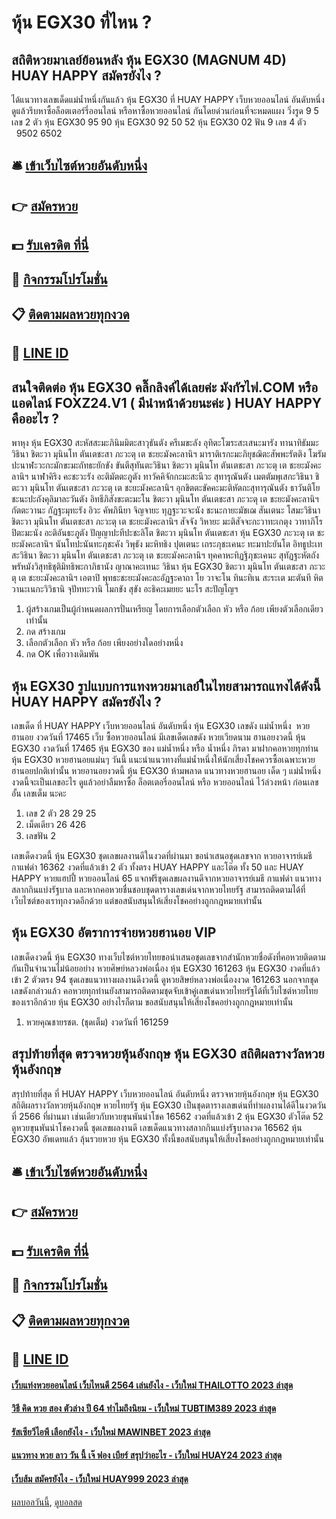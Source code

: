 # หุ้น EGX30 ที่ไหน ?
## สถิติหวยมาเลย์ย้อนหลัง หุ้น EGX30 (MAGNUM 4D) HUAY HAPPY สมัครยังไง ?
ได้แนวทางเลขเด็ดแม่น้ำหนึ่งกันแล้ว หุ้น EGX30 ที่ HUAY HAPPY เว็บหวยออนไลน์ อันดับหนึ่ง ดูแล้วรีบหาซื้อล็อตเตอร์รี่ออนไลน์ หรือหาซื้อหวยออนไลน์ กันโดยด่วนก่อนที่จะหมดแผง
วิ่งรูด 9 5
เลข 2 ตัว หุ้น EGX30 95 90 หุ้น EGX30 92 50 52 หุ้น EGX30 02
ฟัน 9
เลข 4 ตัว           9502 6502

## 🛎 [เข้าเว็บไซต์หวยอันดับหนึ่ง](https://bit.ly/3BG5bNw)
## 👉 [สมัครหวย](https://bit.ly/3BG5bNw)
## 💵 [รับเครดิต ที่นี่](https://bit.ly/3C3mvgS)
## 👑 [กิจกรรมโปรโมชั่น](https://bit.ly/3C3mvgS)
## 📋 [ติดตามผลหวยทุกงวด](https://bit.ly/3C3mvgS)
## 📱 [LINE ID](https://bit.ly/3C3mvgS)

## สนใจติดต่อ หุ้น EGX30 คลิ๊กลิงค์ได้เลยค่ะ มังกัรไฟ.COM หรือแอดไลน์ FOXZ24.V1 ( มีนำหน้าด้วยนะค่ะ ) HUAY HAPPY คืออะไร ?
พาหุง หุ้น EGX30 สะหัสสะมะภินิมมิตะสาวุธันตัง ครีเมขะลัง อุทิตะโฆระสะเสนะมารัง
ทานาทิธัมมะวิธินา ชิตะวา มุนินโท ตันเตชะสา ภะวะตุ เต ชะยะมังคะลานิฯ
มาราติเรกะมะภิยุชฌิตะสัพพะรัตติง โฆรัมปะนาฬะวะกะมักขะมะถัทธะยักขัง
ขันตีสุทันตะวิธินา ชิตะวา มุนินโท ตันเตชะสา ภะวะตุ เต ชะยะมังคะลานิฯ
นาฬาคิริง คะชะวะรัง อะติมัตตะภูตัง ทาวัคคิจักกะมะสะนีวะ สุทารุณันตัง
เมตตัมพุเสกะวิธินา ชิตะวา มุนินโท ตันเตชะสา ภะวะตุ เต ชะยะมังคะลานิฯ
อุกขิตตะขัคคะมะติหัตถะสุทารุณันตัง ธาวันติโยชะนะปะถังคุลิมาละวันตัง
อิทธีภิสังขะตะมะโน ชิตะวา มุนินโท ตันเตชะสา ภะวะตุ เต ชะยะมังคะลานิฯ
กัตตะวานะ กัฏฐะมุทะรัง อิวะ คัพภินียา จิญจายะ ทุฏฐะวะจะนัง ชะนะกายะมัชเฌ
สันเตนะ โสมะวิธินา ชิตะวา มุนินโท ตันเตชะสา ภะวะตุ เต ชะยะมังคะลานิฯ
สัจจัง วิหายะ มะติสัจจะกะวาทะเกตุง วาทาภิโรปิตะมะนัง อะติอันธะภูตัง
ปัญญาปะทีปะชะลิโต ชิตะวา มุนินโท ตันเตชะสา หุ้น EGX30 ภะวะตุ เต ชะยะมังคะลานิฯ
นันโทปะนันทะภุชะคัง วิพุธัง มะหิทธิง ปุตเตนะ เถระภุชะเคนะ ทะมาปะยันโต
อิทธูปะเทสะวิธินา ชิตะวา มุนินโท ตันเตชะสา ภะวะตุ เต ชะยะมังคะลานิฯ
ทุคคาหะทิฏฐิภุชะเคนะ สุทัฏฐะหัตถัง พรัหมังวิสุทธิชุติมิทธิพะกาภิธานัง
ญาณาคะเทนะ วิธินา หุ้น EGX30 ชิตะวา มุนินโท ตันเตชะสา ภะวะตุ เต ชะยะมังคะลานิฯ
เอตาปิ พุทธะชะยะมังคะละอัฏฐะคาถา โย วาจะโน ทินะทิเน สะระเต มะตันที
หิตวานะเนกะวิวิธานิ จุปัททะวานิ โมกขัง สุขัง อะธิคะเมยยะ นะโร สะปัญโญฯ
1. ผู้สร้างเกมเป็นผู้กำหนดผลการปั่นเหรียญ โดยการเลือกตัวเลือก หัว หรือ ก้อย เพียงตัวเลือกเดียวเท่านั้น
2. กด สร้างเกม
3. เลือกตัวเลือก หัว หรือ ก้อย เพียงอย่างใดอย่างหนึ่ง
4. กด OK เพื่อวางเดิมพัน

## หุ้น EGX30 รูปแบบการแทงหวยมาเลย์ในไทยสามารถแทงได้ดังนี้ HUAY HAPPY สมัครยังไง ?
เลขเด็ด ที่ HUAY HAPPY เว็บหวยออนไลน์ อันดับหนึ่ง หุ้น EGX30 เลขดัง แม่น้ำหนึ่ง  หวยฮานอย งวดวันที่ 17465
เว็บ ซื้อหวยออนไลน์ มีเลขเด็ดเลขดัง หวยเวียดนาม ฮานอยงวดนี้ หุ้น EGX30 งวดวันที่ 17465 หุ้น EGX30 ของ แม่น้ำหนึ่ง หรือ น้ำหนึ่ง ภิรดา มาฝากคอหวยทุกท่าน หุ้น EGX30 หวยฮานอยแม่นๆ วันนี้ แนะนำแนวทางที่แม่น้ำหนึ่งให้นักเสี่ยงโชคควรซื้อเฉพาะหวยฮานอยปกติเท่านั้น หวยอานอยงวดนี้ หุ้น EGX30 ห้ามพลาด แนวทางหวยฮานอย เด็ด ๆ แม่น้ำหนึ่งงวดนี้จะเป็นเลขอะไร ดูแล้วอย่าลืมหาซื้อ ล็อตเตอรี่ออนไลน์ หรือ หวยออนไลน์ ไว้ล่วงหน้า ก่อนเลขอั้น เลขเต็ม นะคะ
1. เลข 2 ตัว 28 29 25
2. เม็ดเดียว 26 426
3. เลขฟัน 2

เลขเด็ดงวดนี้ หุ้น EGX30 ชุดเลขผลงานดีในงวดที่ผ่านมา ขอนำเสนอชุดเลขจาก หวยอาจารย์เมธี กาแฟดำ 16362 งวดที่แล้วเข้า 2 ตัว ทั้งตรง HUAY HAPPY และโต๊ด ทั้ง 50 และ HUAY HAPPY หวยแฮปปี้ หวยออนไลน์ 65 แจกฟรีชุดเลขผลงานดีจากหวยอาจารย์เมธี กาแฟดำ แนวทางสลากกินแบ่งรัฐบาล และหากคอหวยชื่นชอบชุดตารางเลขเด่นจากหวยไทยรัฐ สามารถติดตามได้ที่เว็บไซต์ของเราทุกงวดอีกด้วย แต่ขอสนับสนุนให้เสี่ยงโชคอย่างถูกกฎหมายเท่านั้น

## หุ้น EGX30 อัตราการจ่ายหวยฮานอย VIP
เลขเด็ดงวดนี้ หุ้น EGX30 ทางเว็บไซต์หวยไทยขอนำเสนอชุดเลขจากสำนักหวยชื่อดังที่คอหวยติดตามกันเป็นจำนวนไม่น้อยอย่าง หวยศิษย์หลวงพ่อเนื่อง หุ้น EGX30 161263 หุ้น EGX30 งวดที่แล้วเข้า 2 ตัวตรง 94 ชุดเลขแนวทางผลงานดีงวดนี้ ดูหวยสิษย์หลวงพ่อเนื่องงวด 161263 นอกจากชุดเลขดังกล่าวแล้ว คอหวยทุกท่านยังสามารถติดตามชุดจับเข้าคู่เลขเด่นหวยไทยรัฐได้ที่เว็บไซต์หวยไทยของเราอีกด้วย หุ้น EGX30 อย่างไรก็ตาม ขอสนับสนุนให้เสี่ยงโชคอย่างถูกกฎหมายเท่านั้น
1. หวยคุณชายรชต. (ชุดเต็ม) งวดวันที่ 161259

## สรุปท้ายที่สุด ตรวจหวยหุ้นอังกฤษ หุ้น EGX30 สถิติผลรางวัลหวยหุ้นอังกฤษ
สรุปท้ายที่สุด ที่ HUAY HAPPY เว็บหวยออนไลน์ อันดับหนึ่ง ตรวจหวยหุ้นอังกฤษ หุ้น EGX30 สถิติผลรางวัลหวยหุ้นอังกฤษ หวยไทยรัฐ หุ้น EGX30 เป็นชุดตารางเลขเด่นที่ทำผลงานได้ดีในงวดวันที่ 2566 ที่ผ่านมา เช่นเดียวกับหวยขุนพันนำโชค 16562 งวดที่แล้วเข้า 2 หุ้น EGX30 ตัวโต๊ด 52 ดูหวยขุนพันนำโชคงวดนี้ ชุดเลขผลงานดี เลขเด็ดแนวทางสลากกินแบ่งรัฐบาลงวด 16562 หุ้น EGX30 อัพเดทแล้ว ลุ้นรวยหวย หุ้น EGX30 ทั้งนี้ขอสนับสนุนให้เสี่ยงโชคอย่างถูกกฎหมายเท่านั้น

## 🛎 [เข้าเว็บไซต์หวยอันดับหนึ่ง](https://bit.ly/3BG5bNw)
## 👉 [สมัครหวย](https://bit.ly/3BG5bNw)
## 💵 [รับเครดิต ที่นี่](https://bit.ly/3C3mvgS)
## 👑 [กิจกรรมโปรโมชั่น](https://bit.ly/3C3mvgS)
## 📋 [ติดตามผลหวยทุกงวด](https://bit.ly/3C3mvgS)
## 📱 [LINE ID](https://bit.ly/3C3mvgS)

#### [เว็บแท่งหวยออนไลน์ เว็บไหนดี 2564 เล่นยังไง - เว็บใหม่ THAILOTTO 2023 ล่าสุด](https://atom.io/themes/เว็บแท่งหวยออนไลน์%20เว็บไหนดี%202564%20เล่นยังไง%20-%20เว็บใหม่%20thailotto%202023%20ล่าสุด)
#### [วิธี คิด หวย สอง ตัวล่าง ปี 64 ทำไมถึงนิยม - เว็บใหม่ TUBTIM389 2023 ล่าสุด](https://atom.io/themes/วิธี%20คิด%20หวย%20สอง%20ตัวล่าง%20ปี%2064%20ทำไมถึงนิยม%20-%20เว็บใหม่%20tubtim389%202023%20ล่าสุด)
#### [รัสเซียวีไอพี เลือกยังไง - เว็บใหม่ MAWINBET 2023 ล่าสุด](https://atom.io/themes/รัสเซียวีไอพี%20เลือกยังไง%20-%20เว็บใหม่%20mawinbet%202023%20ล่าสุด)
#### [แนวทาง หวย ลาว วัน นี้ เจ๊ ฟอง เบียร์ สรุปว่าอะไร - เว็บใหม่ HUAY24 2023 ล่าสุด](https://atom.io/themes/แนวทาง%20หวย%20ลาว%20วัน%20นี้%20เจ๊%20ฟอง%20เบียร์%20สรุปว่าอะไร%20-%20เว็บใหม่%20huay24%202023%20ล่าสุด)
#### [เว็บส้ม สมัครยังไง - เว็บใหม่ HUAY999 2023 ล่าสุด](https://atom.io/themes/เว็บส้ม%20สมัครยังไง%20-%20เว็บใหม่%20huay999%202023%20ล่าสุด)

[ผลบอลวันนี้](https://siamsport.tv "ผลบอลวันนี้"), [ดูบอลสด](https://siamsport.tv/ดูบอลสด "ดูบอลสด")